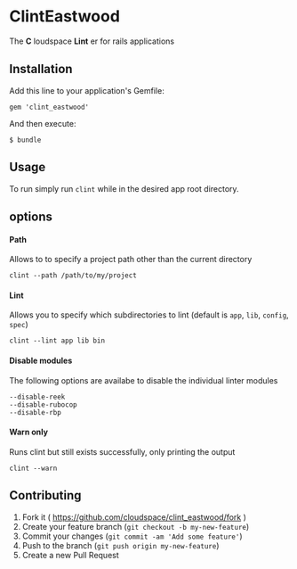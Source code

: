 # ClintEastwood

The **C** loudspace **Lint** er for rails applications

## Installation

Add this line to your application's Gemfile:

    gem 'clint_eastwood'

And then execute:

    $ bundle

## Usage

To run simply run `clint` while in the desired app root directory.

## options
#### Path
Allows to to specify a project path other than the current directory

```
clint --path /path/to/my/project
```

#### Lint
Allows you to specify which subdirectories to lint (default is `app`, `lib`, `config`, `spec`)

```
clint --lint app lib bin
```

#### Disable modules
The following options are availabe to disable the individual linter modules

```
--disable-reek
--disable-rubocop
--disable-rbp
```

#### Warn only
Runs clint but still exists successfully, only printing the output

```
clint --warn
```


## Contributing

1. Fork it ( https://github.com/cloudspace/clint_eastwood/fork )
2. Create your feature branch (`git checkout -b my-new-feature`)
3. Commit your changes (`git commit -am 'Add some feature'`)
4. Push to the branch (`git push origin my-new-feature`)
5. Create a new Pull Request
